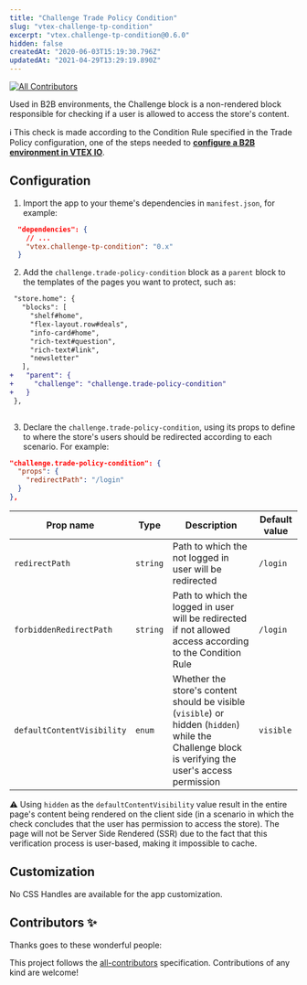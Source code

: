 ```yaml
---
title: "Challenge Trade Policy Condition"
slug: "vtex-challenge-tp-condition"
excerpt: "vtex.challenge-tp-condition@0.6.0"
hidden: false
createdAt: "2020-06-03T15:19:30.796Z"
updatedAt: "2021-04-29T13:29:19.890Z"
---
```

<!-- ALL-CONTRIBUTORS-BADGE:START - Do not remove or modify this section -->
[![All Contributors](https://img.shields.io/badge/all_contributors-0-orange.svg?style=flat-square)](#contributors-)
<!-- ALL-CONTRIBUTORS-BADGE:END -->

Used in B2B environments, the Challenge block is a non-rendered block responsible for checking if a user is allowed to access the store's content. 

:information_source: This check is made according to the Condition Rule specified in the Trade Policy configuration, one of the steps needed to [**configure a B2B environment in VTEX IO**](https://vtex.io/docs/recipes/store/configuring-a-b2b-environment). 

## Configuration

1. Import the app to your theme's dependencies in `manifest.json`, for example:

```json
  "dependencies": {
    // ...
    "vtex.challenge-tp-condition": "0.x"
  }
```

2. Add the  `challenge.trade-policy-condition` block as a `parent` block to the templates of the pages you want to protect, such as:

```diff
 "store.home": {
   "blocks": [
     "shelf#home",
     "flex-layout.row#deals",
     "info-card#home",
     "rich-text#question",
     "rich-text#link",
     "newsletter"
   ],
+   "parent": {
+     "challenge": "challenge.trade-policy-condition"
+   }
 },
 
```

3. Declare the `challenge.trade-policy-condition`, using its props to define to where the store's users should be redirected according to each scenario. For example:

```json
"challenge.trade-policy-condition": {
  "props": {
    "redirectPath": "/login"
  }
},
```

| Prop name          | Type |    Description   | Default value | 
| ------------------------ | ------------- | --------------------- | ----------- | 
| `redirectPath`             | `string` | Path to which the not logged in user will be redirected      |  `/login`          | Path to which the not logged in user will be redirected                     |
| `forbiddenRedirectPath`    | `string`    | Path to which the logged in user will be redirected if not allowed access according to the Condition Rule         |   `/login`      |
| `defaultContentVisibility` |   `enum`  |  Whether the store's content should be visible (`visible`) or hidden (`hidden`) while the Challenge block is verifying the user's access permission | `visible` | 
 
:warning: Using `hidden` as the `defaultContentVisibility` value result in the entire page's content being rendered on the client side (in a scenario in which the check concludes that the user has permission to access the store). The page will not be Server Side Rendered (SSR) due to the fact that this verification process is user-based, making it impossible to cache.

## Customization

No CSS Handles are available for the app customization.

<!-- DOCS-IGNORE:start -->

## Contributors ✨

Thanks goes to these wonderful people:

<!-- ALL-CONTRIBUTORS-LIST:START - Do not remove or modify this section -->
<!-- prettier-ignore-start -->
<!-- markdownlint-disable -->
<!-- markdownlint-enable -->
<!-- prettier-ignore-end -->
<!-- ALL-CONTRIBUTORS-LIST:END -->

This project follows the [all-contributors](https://github.com/all-contributors/all-contributors) specification. Contributions of any kind are welcome!

<!-- DOCS-IGNORE:end -->